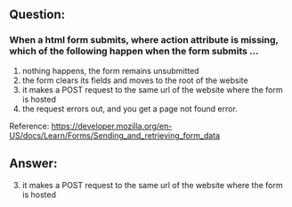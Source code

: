 ## Question: 
### When a html form submits, where action attribute is missing, which of the following happen when the form submits ...

1. nothing happens, the form remains unsubmitted
2. the form clears its fields and moves to the root of the website
3. it makes a POST request to the same url of the website where the form is hosted
4. the request errors out, and you get a page not found error.

Reference: https://developer.mozilla.org/en-US/docs/Learn/Forms/Sending_and_retrieving_form_data

## Answer: 
3. it makes a POST request to the same url of the website where the form is hosted

<!-- Correct -->